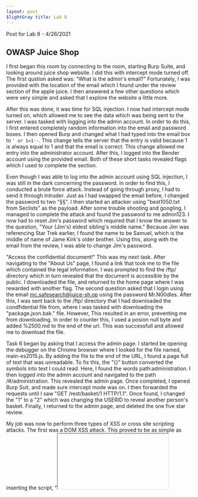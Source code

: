 ```yaml
---
layout: post 
$lightGray title: Lab 8 
---
```


Post for Lab 8 - 4/26/2021


## **OWASP Juice Shop**

I first began this room by connecting to the room, starting Burp Suite, and looking around juice shop website. I did this with intercept mode turned off. The first qustion asked was: "What is the admin's email?" Fortunately, I was provided with the location of the email which I found under the review section of the apple juice. I then answered a few other questions which were very simple and asked that I explore the website a little more. 


After this was done, it was time for SQL injection. I now had intercept mode turned on, which allowed me to see the data which was being sent to the server. I was tasked with logging into the admin account. In order to do this, I first entered completely random information into the email and password boxes. I then opened Burp and changed what I had typed into the email box to `' or 1=1--`. This change tells the server that the entry is valid because 1 is always equal to 1 and that the email is correct. This change allowed me entry into the administrator account. After this, I logged into the Bender account using the provided email. Both of these short tasks revealed flags which I used to complete the section. 


Even though I was able to log into the admin account using SQL injection, I was still in the dark concerning the password. In order to find this, I conducted a brute force attack. Instead of going through proxy, I had to send it through Intruder. Just as I had swapped the email before, I changed the password to two "§§". I then started an attacker using "best1050.txt from Seclists" as the payload. After some trouble shooting and googling, I managed to complete the attack and found the password to me admin123. I now had to reset Jim's password which required that I know the answer to the question, "Your (Jim's) eldest sibling's middle name." Because Jim was referencing Star Trek earlier, I found the name to be Samuel, which is the middle of name of Jame Kirk's older brother. Using this, along with the email from the review, I was able to change Jim's password. 


"Access the confidential document!" This was my next task. After navigating to the "About Us" page, I found a link that took me to the file which contained the legal information. I was prompted to find the /ftp/ directory which in turn revealed that the document is accessible by the public. I downloaded the file, and returned to the home page where I was rewarded with another flag. The second question asked that I login using the email mc.safesearch@juice-sh.op using the password Mr.N00dles. After this, I was sent back to the /ftp/ directory that I had downloaded the condfidential file from, where I was tasked with downloading the "package.json.bak." file. However, This resulted in an error, preventing me from downloading. In order to counter this, I used a posion null byte and added %2500.md to the end of the url. This was successfull and allowed me to download the file. 


Task 6 began by asking that I access the admin page. I started be opening the debugger on the Chrome browser where I looked for the file named, main-es2015.js. By adding the file to the end of the URL, I found a page full of text that was unreadable. To fix this, the "{}" button converted the symbols into text I could read. Here, I found the words path:administration. I then logged into the admin account and navigated to the path /#/administration. This revealed the admin page. Once completed, I opened Burp Suit, and made sure intercept mode was on. I then forwarded the requests until I saw "GET /rest/basket/1 HTTP/1.1". Once found, I changed the "1" to a "2" which was changing the USERID to reveal another person's basket. Finally, I returned to the admin page, and deleted the one five star review.


My job was now to perform three types of XSS or cross site scripting attacks. The first was a DOM XSS attack. This proved to be as simple as inserting the script, "<iframe src="javascript:alert(`xss`)"> " into the search bar which in turnm triggered and XSS attack alert. I then performed a persistent XSS attack. First, I logged into the admin account and then navigated to the "Last Login IP" page. I ensured intercept mode was on within Burp Suite, and then proceeded to log out. Within Burp, I clicked on the "Headers' tab and added a new header titled: "True-Client-IP". Once done, I signed back into the admin account and was, dare I say, rewarded with an attack alert. Lastly, I had to exercise a reflected XSS attack. To do this, I went to the "Order History" page and clicked on the truck icon. This revealed the tracking information and order ID of an order. by swapping the order ID with the script, "<iframe src="javascript:alert(`xss`)">" in the URL, I was rewarded with a final XSS alert and flag.
  





